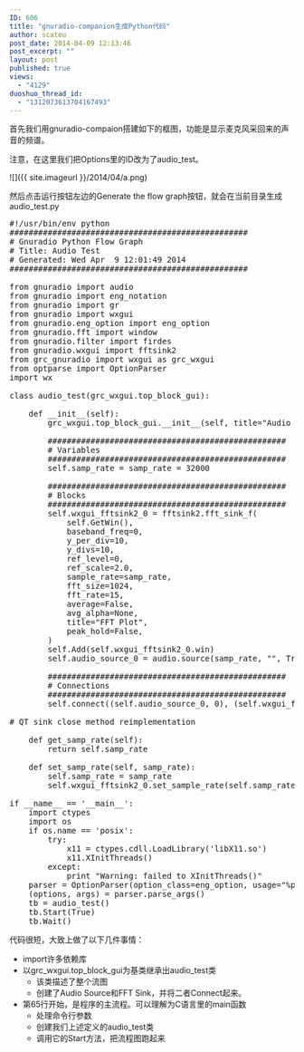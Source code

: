 ```yaml
---
ID: 606
title: "gnuradio-companion生成Python代码"
author: scateu
post_date: 2014-04-09 12:13:46
post_excerpt: ""
layout: post
published: true
views:
  - "4129"
duoshuo_thread_id:
  - "1312073613704167493"
---
```

首先我们用gnuradio-compaion搭建如下的框图，功能是显示麦克风采回来的声音的频谱。<!--more-->

注意，在这里我们把Options里的ID改为了audio_test。

![]({{ site.imageurl }}/2014/04/a.png)

然后点击运行按钮左边的Generate the flow graph按钮，就会在当前目录生成audio_test.py
<pre class="nums:true lang:default decode:true">#!/usr/bin/env python
##################################################
# Gnuradio Python Flow Graph
# Title: Audio Test
# Generated: Wed Apr  9 12:01:49 2014
##################################################

from gnuradio import audio
from gnuradio import eng_notation
from gnuradio import gr
from gnuradio import wxgui
from gnuradio.eng_option import eng_option
from gnuradio.fft import window
from gnuradio.filter import firdes
from gnuradio.wxgui import fftsink2
from grc_gnuradio import wxgui as grc_wxgui
from optparse import OptionParser
import wx

class audio_test(grc_wxgui.top_block_gui):

    def __init__(self):
        grc_wxgui.top_block_gui.__init__(self, title="Audio Test")

        ##################################################
        # Variables
        ##################################################
        self.samp_rate = samp_rate = 32000

        ##################################################
        # Blocks
        ##################################################
        self.wxgui_fftsink2_0 = fftsink2.fft_sink_f(
        	self.GetWin(),
        	baseband_freq=0,
        	y_per_div=10,
        	y_divs=10,
        	ref_level=0,
        	ref_scale=2.0,
        	sample_rate=samp_rate,
        	fft_size=1024,
        	fft_rate=15,
        	average=False,
        	avg_alpha=None,
        	title="FFT Plot",
        	peak_hold=False,
        )
        self.Add(self.wxgui_fftsink2_0.win)
        self.audio_source_0 = audio.source(samp_rate, "", True)

        ##################################################
        # Connections
        ##################################################
        self.connect((self.audio_source_0, 0), (self.wxgui_fftsink2_0, 0))

# QT sink close method reimplementation

    def get_samp_rate(self):
        return self.samp_rate

    def set_samp_rate(self, samp_rate):
        self.samp_rate = samp_rate
        self.wxgui_fftsink2_0.set_sample_rate(self.samp_rate)

if __name__ == '__main__':
    import ctypes
    import os
    if os.name == 'posix':
        try:
            x11 = ctypes.cdll.LoadLibrary('libX11.so')
            x11.XInitThreads()
        except:
            print "Warning: failed to XInitThreads()"
    parser = OptionParser(option_class=eng_option, usage="%prog: [options]")
    (options, args) = parser.parse_args()
    tb = audio_test()
    tb.Start(True)
    tb.Wait()</pre>
代码很短，大致上做了以下几件事情：
<ul>
	<li>import许多依赖库</li>
	<li>以grc_wxgui.top_block_gui为基类继承出audio_test类
<ul>
	<li>该类描述了整个流图</li>
	<li>创建了Audio Source和FFT Sink，并将二者Connect起来。</li>
</ul>
</li>
	<li>第65行开始，是程序的主流程。可以理解为C语言里的main函数
<ul>
	<li>处理命令行参数</li>
	<li>创建我们上述定义的audio_test类</li>
	<li>调用它的Start方法，把流程图跑起来</li>
</ul>
</li>
</ul>
